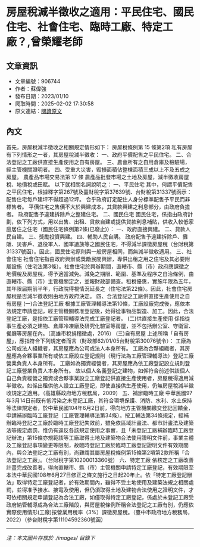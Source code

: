 # 房屋稅減半徵收之適用：平民住宅、國民住宅、社會住宅、臨時工廠、特定工廠？,曾榮耀老師

## 文章資訊
- 文章編號：906744
- 作者：蘇偉強
- 發布日期：2023/01/10
- 爬取時間：2025-02-02 17:30:58
- 原文連結：[閱讀原文](https://real-estate.get.com.tw/Columns/detail.aspx?no=906744)

## 內文
首先，房屋稅減半徵收之相關規定情形如下：
房屋稅條例第 15 條第2項
私有房屋有下列情形之一者，其房屋稅減半徵收：
一、政府平價配售之平民住宅。
二、合法登記之工廠供直接生產使用之自有房屋。
三、農會所有之自用倉庫及檢驗場，經主管機關證明者。
四、受重大災害，毀損面積佔整棟面積三成以上不及五成之房屋。
農產品市場交易法第 17 條
農產品批發市場之土地及房屋，減半徵收房屋稅、地價稅或田賦。
以下就相關名詞說明之：
一、平民住宅
其中，何謂平價配售之平民住宅，根據釋字第267號及臺財稅字第37639號、台財稅第31337號函示：
配售住宅每戶建坪不得超過12坪。
合乎政府訂定配住人身分標準配售予平民而非標售者。
平價住宅之售價不大於興建成本，其貸款興建之利息部分，由政府負擔者。
政府配售予違建拆除戶之整建住宅。
二、國民住宅
國民住宅，係指由政府計劃，依下列方式，用以出售、出租、貸款自建或提供貸款利息補貼，供收入較低家庭居住之住宅（國民住宅條例第2條(已廢止)）：
一、政府直接興建。
二、貸款人民自建。
三、獎勵投資興建。
四、輔助人民自購。
政府配售予違建拆除戶、攤販、災害戶、退役軍人、國軍遺族等之國民住宅，不得減半課徵房屋稅（台財稅第31337號函）。因此，國民住宅原則與一般房屋相同，而無減半徵收適用。
三、社會住宅
社會住宅指由政府興辦或獎勵民間興辦，專供出租之用之住宅及其必要附屬設施（住宅法第3條）。社會住宅於興辦期間，直轄市、縣（市）政府應課徵之地價稅及房屋稅，得予適當減免。減免之期限、範圍、基準及程序之自治條例，由直轄市、縣（市）主管機關定之，並報財政部備查。租稅優惠，實施年限為五年，其年限屆期前半年，行政院得視情況延長之（住宅法第22條）。因此，社會住宅房屋稅是否減半徵收則由地方政府決定。
四、合法登記之工廠供直接生產使用之自有房屋
(一)合法登記工廠
根據工廠管理輔導法第10條，工廠設廠完成後，應依本法規定申請登記，經主管機關核准登記後，始得從事物品製造、加工。因此，合法登記工廠，是指依工廠管理輔導法完成工廠登記者。
(二)供直接生產使用
係指從事生產必須之建物、倉庫冷凍廠及研究化驗室等房屋，並不包括辦公室、守衛室、餐廳等房屋在內。（高雄市稅捐稽徵處，2016）
(三)自有房屋
上述所稱「自有房屋」，應指符合下列規定者而言（財政部62/01/05台財稅第30076號令）：
工廠為公司或法人組織者，其房屋應為公司或法人本身所有。
工廠為合夥組織者，其房屋應為合夥事業所有或依工廠設立登記規則（現行法為工廠管理輔導法）登記工廠營業負責人本身所有。
工廠如為獨資經營者，其房屋應為依工廠登記設立規則登記工廠營業負責人本身所有。
故以個人名義登記之建物，如係符合前述供該個人自己負責經營之獨資或合夥事業設立工廠登記供直接生產使用者，房屋稅得適用減半徵收。如係出租供他人設立工廠登記，即使直接供生產使用，仍無房屋稅減半徵收規定之適用。（高雄縣政府地方稅務局，2009）
五、補辦臨時工廠
中華民國97年3月14日前既有低污染之未登記工廠，其符合環境保護、消防、水利、水土保持等法律規定者，於中華民國104年6月2日前，得向地方主管機關繳交登記回饋金，申請補辦臨時工廠登記（工廠管理輔導法第34條）。按工輔法第34條規定，經補辦臨時登記之工廠於臨時工廠登記失效前，雖免依區域計畫法、都市計畫法及建築法等規定處罰，惟仍有違反各該規定使用之事實，且「未登記工廠補辦臨時工廠登記辦法」第15條亦規範該等工廠取得土地及建築物合法使用證明文件前，事業主體及工廠登記事項變更等限制，故臨時登記工廠於臨時工廠登記證明文件有效期間內，與合法登記之工廠有別，尚難謂其屬房屋稅條例第15條第2項第2款所稱「合法登記之工廠」。（台財稅字第10200013360號）
六、特定工廠
依核定之工廠改善計畫完成改善者，得向直轄市、縣（市）主管機關申請特定工廠登記，有效期限至本法中華民國108年6月27日修正之條文施行之日起20年止。依「特定工廠登記辦法」取得特定工廠登記者，於有效期間內，雖得不受土地使用及建築法規之相關處罰，並得准予接水、接電及使用，但仍須取得土地及建物合法使用之證明文件，才可依相關規定申請登記為合法工廠，如僅取得特定工廠登記，係處於未登記工廠受政府納管輔導成為合法工廠階段，與房屋稅條例所稱合法登記之工廠有別，仍應依實際使用情形(工廠)按營業用稅率（3%）課徵房屋稅。（臺中市政府地方稅務局，2022）（參台財稅字第11104592360號函）

---
*注：本文圖片存放於 ./images/ 目錄下*
